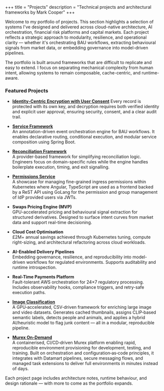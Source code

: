 +++
title = "Projects"
description = "Technical projects and architectural frameworks by Mark Cooper"
+++

Welcome to my portfolio of projects. This section highlights a selection of systems I've designed and delivered across
cloud-native architecture, AI orchestration, financial risk platforms and capital markets. Each project reflects a
strategic approach to modularity, resilience, and operational clarity — whether it's orchestrating BAU workflows,
extracting behavioural signals from market data, or embedding governance into model-driven pipelines.

The portfolio is built around frameworks that are difficult to replicate and easy to extend. I focus on separating
mechanical complexity from human intent, allowing systems to remain composable, cache-centric, and runtime-aware.

### Featured Projects

- **[Identity‑Centric Encryption with User Consent](/projects/identity-centric-encryption-with-user-consent/)**
  Every record is protected with its own key, and decryption requires both verified identity and explicit user approval,
  ensuring security, consent, and a clear audit trail.

- **[Service Framework](/projects/service-framework/)**  
  An annotation-driven event orchestration engine for BAU workflows. It enables declarative routing, conditional
  execution, and modular service composition using Spring Boot.

- **[Reconciliation Framework](/projects/reconciliation-framework/)**  
  A provider-based framework for simplifying reconciliation logic. Engineers focus on domain-specific rules while the
  engine handles boilerplate execution, timing, and exit signalling.

- **[Permissions Service](/projects/permissions-service/)**  
  A showcase for managing fine-grained ingress permissions within Kubernetes where Angular, TypeScript are used as a
  frontend backed by a ReST API using GoLang for the permission and group management of IdP provided users via JWTs.

- **Swaps Pricing Engine (MVP)**  
  GPU-accelerated pricing and behavioural signal extraction for structured derivatives. Designed to surface intent
  curves from market data and support real-time decisioning.

- **Cloud Cost Optimisation**  
  £2M+ annual savings achieved through Kubernetes tuning, compute right-sizing, and architectural refactoring across
  cloud workloads.

- **AI-Enabled Delivery Pipelines**  
  Embedding governance, resilience, and reproducibility into model-driven workflows for regulated environments. Supports
  auditability and runtime introspection.

- **Real-Time Payments Platform**  
  Fault-tolerant AWS orchestration for 24×7 regulatory processing. Includes observability hooks, compliance triggers,
  and retry-safe execution paths.

- **[Image Classification](/projects/image-classification/)**  
  A GPU‑accelerated, CSV‑driven framework for enriching large image and video datasets. Generates cached thumbnails,
  assigns CLIP‑based semantic labels, detects people and animals, and applies a hybrid AI/heuristic model to flag junk
  content — all in a modular, reproducible pipeline.

- **[Murex On‑Demand](/about/murex/)**  
  A containerised, CI/CD‑driven Murex platform enabling rapid, reproducible environment provisioning for development,
  testing, and training. Built on orchestration and configuration‑as‑code principles, it integrates with Datamart
  pipelines, secure messaging flows, and managed task extensions to deliver full environments in minutes instead of
  days.

Each project page includes architecture notes, runtime behaviour, and design rationale — with more to come as the
portfolio expands.
